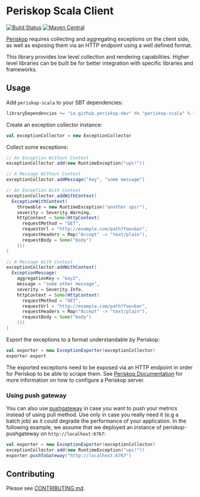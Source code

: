 # Periskop Scala Client

[![Build Status](https://api.cirrus-ci.com/github/periskop-dev/periskop-scala.svg)](https://cirrus-ci.com/github/periskop-dev/periskop-scala)
[![Maven Central](https://maven-badges.herokuapp.com/maven-central/com.periskopdev/periskop-scala_2.12/badge.svg)](https://maven-badges.herokuapp.com/maven-central/com.periskopdev/periskop-scala_2.12)

[Periskop](https://github.com/periskop-dev/periskop) requires collecting and aggregating exceptions on the client side,
as well as exposing them via an HTTP endpoint using a well defined format.

This library provides low level collection and rendering capabilities. Higher level libraries can be built be
for better integration with specific libraries and frameworks.

## Usage

Add `periskop-scala` to your SBT dependencies:

```scala
libraryDependencies += "io.github.periskop-dev" %% "periskop-scala" % "<version>"
````

Create an exception collector instance:

```scala
val exceptionCollector = new ExceptionCollector
```

Collect some exceptions:

```scala
// An Exception Without Context
exceptionCollector.add(new RuntimeException("ups!"))

// A Message Without Context
exceptionCollector.addMessage("key", "some message")

// An Exception With Context
exceptionCollector.addWithContext(
  ExceptionWithContext(
    throwable = new RuntimeException("another ups!"),
    severity = Severity.Warning,
    httpContext = Some(HttpContext(
      requestMethod = "GET",
      requestUrl = "http://example.com/path?foo=bar",
      requestHeaders = Map("Accept" -> "text/plain"),
      requestBody = Some("body")
    )))
)

// A Message With Context
exceptionCollector.addWithContext(
  ExceptionMessage(
    aggregationKey = "key2",
    message = "some other message",
    severity = Severity.Info,
    httpContext = Some(HttpContext(
      requestMethod = "GET",
      requestUrl = "http://example.com/path?foo=bar",
      requestHeaders = Map("Accept" -> "text/plain"),
      requestBody = Some("body")
    )))
)
```

Export the exceptions to a format understandable by Periskop:

```scala
val exporter = new ExceptionExporter(exceptionCollector)
exporter.export
```

The exported exceptions need to be exposed via an HTTP endpoint in order for Periskop to be able to scrape them.
See [Periskop Documentation](https://github.com/periskop-dev/periskop) for more information on how to configure a
Periskop server.

### Using push gateway

You can also use [pushgateway](https://github.com/periskop-dev/periskop-pushgateway) in case you want to push your metrics 
instead of using pull method. Use only in case you really need it (e.g a batch job) as it could degrade the performance
of your application. In the following example, we assume that we deployed an instance of periskop-pushgateway 
on `http://localhost:6767`:

```scala
val exporter = new ExceptionExporter(exceptionCollector)
exceptionCollector.add(new RuntimeException("ups!"))
exporter.pushToGateway("http://localhost:6767")
```


## Contributing

Please see [CONTRIBUTING.md](CONTRIBUTING.md).
